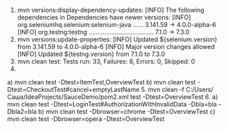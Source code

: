1. mvn versions:display-dependency-updates:
[INFO] The following dependencies in Dependencies have newer versions:
[INFO]   org.seleniumhq.selenium:selenium-java ...... 3.141.59 -> 4.0.0-alpha-6
[INFO]   org.testng:testng ..................................... 7.1.0 -> 7.3.0
2. mvn versions:update-properties:
[INFO] Updated ${selenium.version} from 3.141.59 to 4.0.0-alpha-6
[INFO] Major version changes allowed
[INFO] Updated ${testng.version} from 7.1.0 to 7.3.0
3. mvn clean test:
Tests run: 33, Failures: 8, Errors: 0, Skipped: 0
4.
а) mvn clean test -Dtest=ItemTest,OverviewTest
b) mvn clean test -Dtest=CheckoutTest#cancel+emptyLastName
5. mvn clean -f C:/Users/Саша/IdeaProjects/SauceDemo/pom2.xml test -Dtest=OverviewTest
6. 
a) mvn clean test -Dtest=LoginTest#AuthorizationWithInvalidData -Dbla=bla -Dbla2=bla
b) mvn clean test -Dbrowser=chrome -Dtest=OverviewTest
c) mvn clean test -Dbrowser=opera -Dtest=OverviewTest






